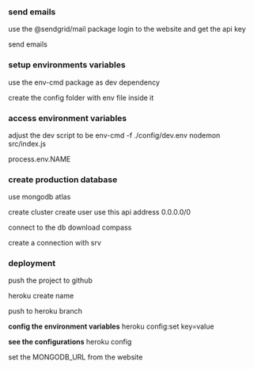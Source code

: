 ### send emails

use the @sendgrid/mail package
login to the website and get the api key

send emails

### setup environments variables

use the env-cmd package as dev dependency

create the config folder with env file inside it

### access environment variables

adjust the dev script to be env-cmd -f ./config/dev.env nodemon src/index.js

process.env.NAME

### create production database

use mongodb atlas

create cluster
create user
use this api address 0.0.0.0/0

connect to the db
download compass

create a connection with srv

### deployment

push the project to github

heroku create name

push to heroku branch

**config the environment variables**
heroku config:set key=value

**see the configurations**
heroku config

set the MONGODB_URL from the website
